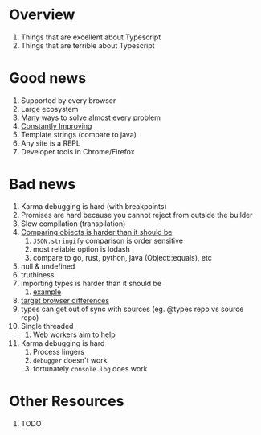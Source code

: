 # Overview
1. Things that are excellent about Typescript
1. Things that are terrible about Typescript


# Good news
1. Supported by every browser
1. Large ecosystem
1. Many ways to solve almost every problem
1. [Constantly Improving](https://en.wikipedia.org/wiki/ECMAScript#History)
1. Template strings (compare to java)
1. Any site is a REPL
1. Developer tools in Chrome/Firefox


# Bad news
1. Karma debugging is hard (with breakpoints)
1. Promises are hard because you cannot reject from outside the builder
1. Slow compilation (transpilation)
1. [Comparing objects is harder than it should be](https://stackoverflow.com/questions/1068834/object-comparison-in-javascript)
    1. `JSON.stringify` comparison is order sensitive
    1. most reliable option is lodash
    1. compare to go, rust, python, java (Object::equals), etc
1. null & undefined
1. truthiness
1. importing types is harder than it should be
    1. [example](https://upmostly.com/angular/using-lodash-with-angular)
1. [target browser differences](https://caniuse.com/)
1. types can get out of sync with sources (eg. @types repo vs source repo)
1. Single threaded
    1. Web workers aim to help
1. Karma debugging is hard
    1. Process lingers
    1. `debugger` doesn't work
    1. fortunately `console.log` does work


# Other Resources
1. TODO
